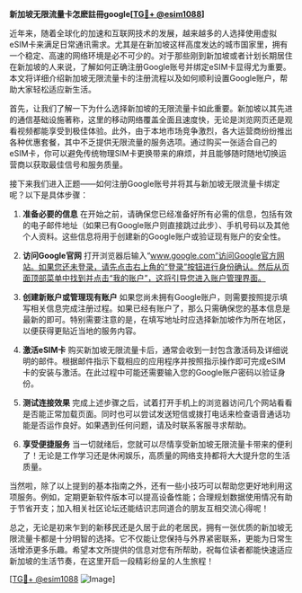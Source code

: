 **新加坡无限流量卡怎麽註冊google[[TG💪+ @esim1088](https://t.me/s/esim1088)]**

近年来，随着全球化的加速和互联网技术的发展，越来越多的人选择使用虚拟eSIM卡来满足日常通讯需求。尤其是在新加坡这样高度发达的城市国家里，拥有一个稳定、高速的网络环境是必不可少的。对于那些刚到新加坡或者计划长期居住在新加坡的人来说，了解如何正确注册Google账号并绑定eSIM卡显得尤为重要。本文将详细介绍新加坡无限流量卡的注册流程以及如何顺利设置Google账户，帮助大家轻松适应新生活。

首先，让我们了解一下为什么选择新加坡的无限流量卡如此重要。新加坡以其先进的通信基础设施著称，这里的移动网络覆盖全面且速度快，无论是浏览网页还是观看视频都能享受到极佳体验。此外，由于本地市场竞争激烈，各大运营商纷纷推出各种优惠套餐，其中不乏提供无限流量的服务选项。通过购买一张适合自己的eSIM卡，你可以避免传统物理SIM卡更换带来的麻烦，并且能够随时随地切换运营商以获取最佳信号和服务质量。

接下来我们进入正题——如何注册Google账号并将其与新加坡无限流量卡绑定呢？以下是具体步骤：

1. **准备必要的信息**
   在开始之前，请确保您已经准备好所有必需的信息，包括有效的电子邮件地址（如果已有Google账户则直接跳过此步）、手机号码以及其他个人资料。这些信息将用于创建新的Google账户或验证现有账户的安全性。

2. **访问Google官网**
   打开浏览器后输入“www.google.com”访问Google官方网站。如果您还未登录，请先点击右上角的“登录”按钮进行身份确认。然后从页面顶部菜单中找到并点击“我的账户”，这将引导您进入账户管理界面。

3. **创建新账户或管理现有账户**
   如果您尚未拥有Google账户，则需要按照提示填写相关信息完成注册过程。如果已经有账户了，那么只需确保您的基本信息是最新的即可。特别需要注意的是，在填写地址时应选择新加坡作为所在地区，以便获得更贴近当地的服务内容。

4. **激活eSIM卡**
   购买新加坡无限流量卡后，通常会收到一封包含激活码及详细说明的邮件。根据邮件指示下载相应的应用程序并按照指示操作即可完成eSIM卡的安装与激活。在此过程中可能还需要输入您的Google账户密码以验证身份。

5. **测试连接效果**
   完成上述步骤之后，试着打开手机上的浏览器访问几个网站看看是否能正常加载页面。同时也可以尝试发送短信或拨打电话来检查语音通话功能是否运作良好。如果遇到任何问题，请及时联系客服寻求帮助。

6. **享受便捷服务**
   当一切就绪后，您就可以尽情享受新加坡无限流量卡带来的便利了！无论是工作学习还是休闲娱乐，高质量的网络支持都将大大提升您的生活质量。

当然啦，除了以上提到的基本指南之外，还有一些小技巧可以帮助您更好地利用这项服务。例如，定期更新软件版本可以提高设备性能；合理规划数据使用情况有助于节省开支；加入相关社区论坛还能结识志同道合的朋友互相交流心得呢！

总之，无论是初来乍到的新移民还是久居于此的老居民，拥有一张优质的新加坡无限流量卡都是十分明智的选择。它不仅能让您保持与外界紧密联系，更能为日常生活增添更多乐趣。希望本文所提供的信息对您有所帮助，祝每位读者都能快速适应新加坡的生活节奏，在这里开启一段精彩纷呈的人生旅程！

[[TG💪+ @esim1088](https://t.me/s/esim1088) ![Image](https://i.postimg.cc/4NQfJmqS/Snipaste-2025-05-13-00-14-12.png)]